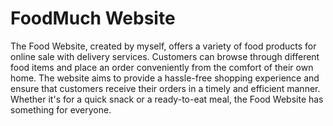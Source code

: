 # FoodMuch Website
The Food Website, created by myself, offers a variety of food products for online sale with delivery services. Customers can browse through different food items and place an order conveniently from the comfort of their own home. The website aims to provide a hassle-free shopping experience and ensure that customers receive their orders in a timely and efficient manner. Whether it's for a quick snack or a ready-to-eat meal, the Food Website has something for everyone.
